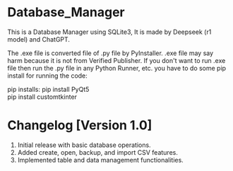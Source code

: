 # Database_Manager
This is a Database Manager using SQLite3, It is made by Deepseek (r1 model) and ChatGPT.

The .exe file is converted file of .py file by PyInstaller. .exe file may say harm because it is not from Verified Publisher.
If you don't want to run .exe file then run the .py file in any Python Runner, etc.
you have to do some pip install for running the code:

pip installs:
pip install PyQt5      
pip install customtkinter 

# Changelog [Version 1.0]
1. Initial release with basic database operations.
2. Added create, open, backup, and import CSV features.
3. Implemented table and data management functionalities.
